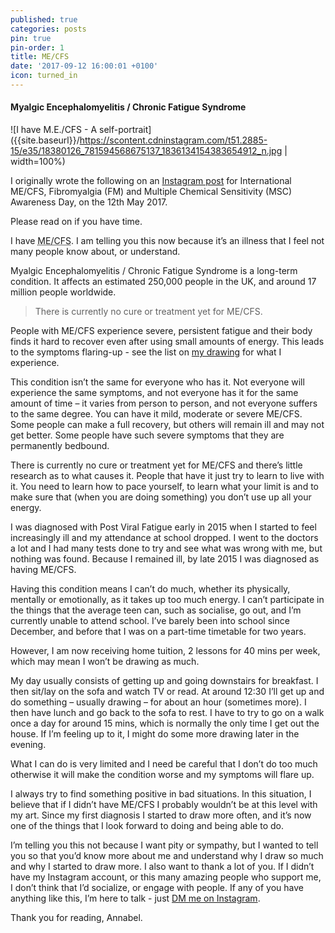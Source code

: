 ```yaml
---
published: true
categories: posts
pin: true
pin-order: 1
title: ME/CFS
date: '2017-09-12 16:00:01 +0100'
icon: turned_in
---
```

#### Myalgic Encephalomyelitis / Chronic Fatigue Syndrome


![I have M.E./CFS  - A self-portrait]({{site.baseurl}}/https://scontent.cdninstagram.com/t51.2885-15/e35/18380126_781594568675137_1836134154383654912_n.jpg | width=100%)



I originally wrote the following on an [Instagram post](https://www.instagram.com/p/BUAIW9yFQRO/) for International ME/CFS, Fibromyalgia (FM) and Multiple Chemical Sensitivity (MSC) Awareness Day, on the 12th May 2017.

Please read on if you have time.

<!--excerpt-->

I have <abbr title="Myalgic Encephalomyelitis / Chronic Fatigue Syndrome">ME/CFS</abbr>. I am telling you this now because it’s an illness that I feel not many people know about, or understand.

Myalgic Encephalomyelitis / Chronic Fatigue Syndrome is a long-term condition. It affects an estimated 250,000 people in the UK, and around 17 million people worldwide.

> There is currently no cure or treatment yet for ME/CFS.

People with ME/CFS experience severe, persistent fatigue and their body finds it hard to recover even after using small amounts of energy. This leads to the symptoms flaring-up - see the list on [my drawing](https://www.instagram.com/p/BUAIW9yFQRO/) for what I experience.

This condition isn’t the same for everyone who has it. Not everyone will experience the same symptoms, and not everyone has it for the same amount of time – it varies from person to person, and not everyone suffers to the same degree. You can have it mild, moderate or severe ME/CFS. Some people can make a full recovery, but others will remain ill and may not get better. Some people have such severe symptoms that they are permanently bedbound.

There is currently no cure or treatment yet for ME/CFS and there’s little research as to what causes it. People that have it just try to learn to live with it. You need to learn how to pace yourself, to learn what your limit is and to make sure that (when you are doing something) you don’t use up all your energy.

I was diagnosed with Post Viral Fatigue early in 2015 when I started to feel increasingly ill and my attendance at school dropped. I went to the doctors a lot and I had many tests done to try and see what was wrong with me, but nothing was found. Because I remained ill, by late 2015 I was diagnosed as having ME/CFS.

Having this condition means I can’t do much, whether its physically, mentally or emotionally, as it takes up too much energy. I can’t participate in the things that the average teen can, such as socialise, go out, and I’m currently unable to attend school. I’ve barely been into school since December, and before that I was on a part-time timetable for two years.

However, I am now receiving home tuition, 2 lessons for 40 mins per week, which may mean I won’t be drawing as much.

My day usually consists of getting up and going downstairs for breakfast. I then sit/lay on the sofa and watch TV or read. At around 12:30 I’ll get up and do something – usually drawing – for about an hour (sometimes more). I then have lunch and go back to the sofa to rest. I have to try to go on a walk once a day for around 15 mins, which is normally the only time I get out the house. If I’m feeling up to it, I might do some more drawing later in the evening.

What I can do is very limited and I need be careful that I don’t do too much otherwise it will make the condition worse and my symptoms will flare up.

I always try to find something positive in bad situations. In this situation, I believe that if I didn’t have ME/CFS I probably wouldn’t be at this level with my art. Since my first diagnosis I started to draw more often, and it’s now one of the things that I look forward to doing and being able to do.

I’m telling you this not because I want pity or sympathy, but I wanted to tell you so that you’d know more about me and understand why I draw so much and why I started to draw more. I also want to thank a lot of you. If I didn’t have my Instagram account, or this many amazing people who support me, I don’t think that I’d socialize, or engage with people. If any of you have anything like this, I’m here to talk - just [DM me on Instagram](https://www.instagram.com/sketchabelle/).

Thank you for reading, Annabel.
